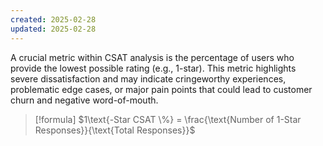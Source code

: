 ```yaml
---
created: 2025-02-28
updated: 2025-02-28
---
```

A crucial metric within CSAT analysis is the percentage of users who provide the lowest possible rating (e.g., 1-star). This metric highlights severe dissatisfaction and may indicate cringeworthy experiences, problematic edge cases, or major pain points that could lead to customer churn and negative word-of-mouth.


> [!formula] 
> $1\text{-Star CSAT \%} = \frac{\text{Number of 1-Star Responses}}{\text{Total Responses}}$